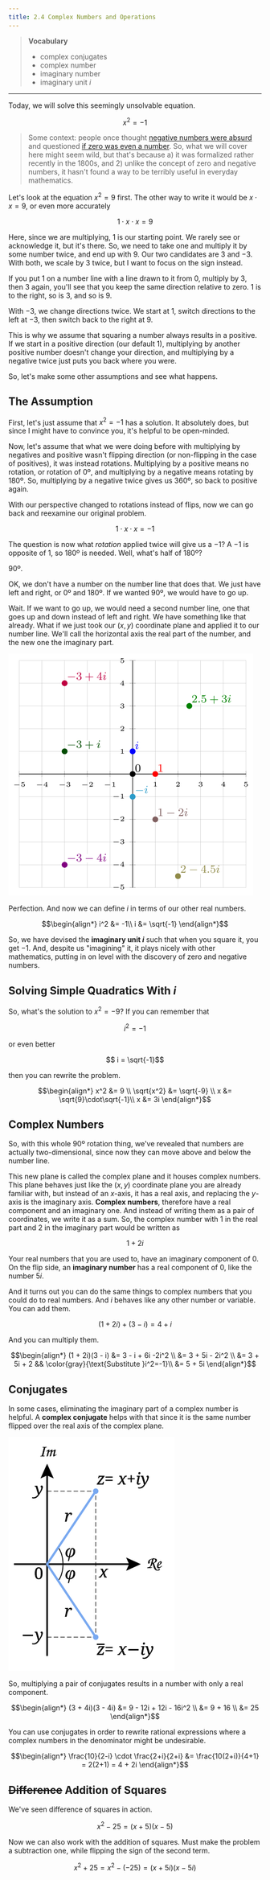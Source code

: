 ```yaml
---
title: 2.4 Complex Numbers and Operations
---
```


> **Vocabulary**
>
> - complex conjugates
> - complex number
> - imaginary number
> - imaginary unit $i$

---

Today, we will solve this seemingly unsolvable equation.

$$ x^2 = -1$$

> Some context: people once thought [negative numbers were absurd](https://en.wikipedia.org/wiki/Negative_number#History) and questioned [if zero was even a number](https://en.wikipedia.org/wiki/0#Classical_antiquity). So, what we will cover here might seem wild, but that's because a) it was formalized rather recently in the 1800s, and 2) unlike the concept of zero and negative numbers, it hasn't found a way to be terribly useful in everyday mathematics.

Let's look at the equation $x^2 = 9$ first. The other way to write it would be $x\cdot x = 9$, or even more accurately

$$1\cdot x \cdot x = 9$$

Here, since we are multiplying, 1 is our starting point. We rarely see or acknowledge it, but it's there. So, we need to take one and multiply it by some number twice, and end up with 9. Our two candidates are 3 and −3. With both, we scale by 3 twice, but I want to focus on the sign instead.

If you put 1 on a number line with a line drawn to it from 0, multiply by 3, then 3 again, you'll see that you keep the same direction relative to zero. 1 is to the right, so is 3, and so is 9.

With −3, we change directions twice. We start at 1, switch directions to the left at −3, then switch back to the right at 9.

This is why we assume that squaring a number always results in a positive. If we start in a positive direction (our default 1), multiplying by another positive number doesn't change your direction, and multiplying by a negative twice just puts you back where you were.

So, let's make some other assumptions and see what happens.

## The Assumption

First, let's just assume that $x^2=-1$ has a solution. It absolutely does, but since I might have to convince you, it's helpful to be open-minded.

Now, let's assume that what we were doing before with multiplying by negatives and positive wasn't flipping direction (or non-flipping in the case of positives), it was instead rotations. Multiplying by a positive means no rotation, or rotation of 0º, and multiplying by a negative means rotating by 180º. So, multiplying by a negative twice gives us 360º, so back to positive again.

With our perspective changed to rotations instead of flips, now we can go back and reexamine our original problem.

$$ 1 \cdot x \cdot x = -1$$

The question is now what _rotation_ applied twice will give us a −1? A −1 is opposite of 1, so 180º is needed. Well, what's half of 180º?

90º.

OK, we don't have a number on the number line that does that. We just have left and right, or 0º and 180º. If we wanted 90º, we would have to go up.

Wait. If we want to go up, we would need a second number line, one that goes up and down instead of left and right. We have something like that already. What if we just took our $(x,y)$ coordinate plane and applied it to our number line. We'll call the horizontal axis the real part of the number, and the new one the imaginary part.

![Complex plane](../img/2.4-complex-plane.png)

Perfection. And now we can define $i$ in terms of our other real numbers.

$$\begin{align*}
i^2 &= -1\\
i &= \sqrt{-1}
\end{align*}$$

So, we have devised the **imaginary unit $i$** such that when you square it, you get −1. And, despite us "imagining" it, it plays nicely with other mathematics, putting in on level with the discovery of zero and negative numbers.

## Solving Simple Quadratics With $i$

So, what's the solution to $x^2=-9$? If you can remember that

$$i^2=-1$$

or even better

$$ i = \sqrt{-1}$$

then you can rewrite the problem.

$$\begin{align*}
x^2 &= 9 \\
\sqrt{x^2} &= \sqrt{-9} \\
x   &= \sqrt{9}\cdot\sqrt{-1}\\
x   &= 3i
\end{align*}$$

## Complex Numbers

So, with this whole 90º rotation thing, we've revealed that numbers are actually two-dimensional, since now they can move above and below the number line.

This new plane is called the complex plane and it houses complex numbers. This plane behaves just like the $(x,y)$ coordinate plane you are already familiar with, but instead of an $x$-axis, it has a real axis, and replacing the $y$-axis is the imaginary axis. **Complex numbers**, therefore have a real component and an imaginary one. And instead of writing them as a pair of coordinates, we write it as a sum. So, the complex number with 1 in the real part and 2 in the imaginary part would be written as

$$ 1 + 2i $$

Your real numbers that you are used to, have an imaginary component of 0. On the flip side, an **imaginary number** has a real component of 0, like the number $5i$.

And it turns out you can do the same things to complex numbers that you could do to real numbers. And $i$ behaves like any other number or variable. You can add them.

$$ (1 + 2i) + (3 - i) = 4 + i$$

And you can multiply them.

$$\begin{align*}
(1 + 2i)(3 - i) &= 3 - i + 6i -2i^2 \\
                &= 3 + 5i - 2i^2 \\
                &= 3 + 5i + 2 && \color{gray}{\text{Substitute }i^2=-1}\\
                &= 5 + 5i
\end{align*}$$

## Conjugates

In some cases, eliminating the imaginary part of a complex number is helpful. A **complex conjugate** helps with that since it is the same number flipped over the real axis of the complex plane.

![Complex conjugate](../img/2.4-conjugate.png)

So, multiplying a pair of conjugates results in a number with only a real component.

$$\begin{align*}
(3 + 4i)(3 - 4i) &= 9 - 12i + 12i - 16i^2 \\
                 &= 9 + 16 \\
                 &= 25
\end{align*}$$

You can use conjugates in order to rewrite rational expressions where a complex numbers in the denominator might be undesirable.

$$\begin{align*}
\frac{10}{2-i} \cdot \frac{2+i}{2+i} &= \frac{10(2+i)}{4+1} = 2(2+1) = 4 + 2i
\end{align*}$$

## ~~Difference~~ Addition of Squares

We've seen difference of squares in action.

$$ x^2 - 25 = (x+5)(x-5) $$

Now we can also work with the addition of squares. Must make the problem a subtraction one, while flipping the sign of the second term.

$$ x^2 + 25 = x^2 - (-25) = (x + 5i)(x - 5i) $$
